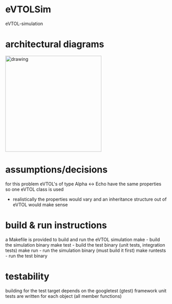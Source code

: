 # eVTOLSim
eVTOL-simulation

# architectural diagrams
<img src="diagrams/prelimDesign.png" alt="drawing" width="300"/>

# assumptions/decisions
for this problem eVTOL's of type Alpha <-> Echo have the same properties so one eVTOL class is used
- realistically the properties would vary and an inheritance structure out of eVTOL would make sense

# build & run instructions
a Makefile is provided to build and run the eVTOL simulation
make - build the simulation binary
make test - build the test binary (unit tests, integration tests)
make run - run the simulation binary (must build it first)
make runtests - run the test binary

# testability
building for the test target depends on the googletest (gtest) framework
unit tests are written for each object (all member functions)
